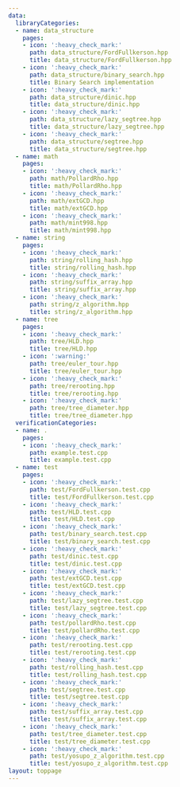 ```yaml
---
data:
  libraryCategories:
  - name: data_structure
    pages:
    - icon: ':heavy_check_mark:'
      path: data_structure/FordFullkerson.hpp
      title: data_structure/FordFullkerson.hpp
    - icon: ':heavy_check_mark:'
      path: data_structure/binary_search.hpp
      title: Binary Search implementation
    - icon: ':heavy_check_mark:'
      path: data_structure/dinic.hpp
      title: data_structure/dinic.hpp
    - icon: ':heavy_check_mark:'
      path: data_structure/lazy_segtree.hpp
      title: data_structure/lazy_segtree.hpp
    - icon: ':heavy_check_mark:'
      path: data_structure/segtree.hpp
      title: data_structure/segtree.hpp
  - name: math
    pages:
    - icon: ':heavy_check_mark:'
      path: math/PollardRho.hpp
      title: math/PollardRho.hpp
    - icon: ':heavy_check_mark:'
      path: math/extGCD.hpp
      title: math/extGCD.hpp
    - icon: ':heavy_check_mark:'
      path: math/mint998.hpp
      title: math/mint998.hpp
  - name: string
    pages:
    - icon: ':heavy_check_mark:'
      path: string/rolling_hash.hpp
      title: string/rolling_hash.hpp
    - icon: ':heavy_check_mark:'
      path: string/suffix_array.hpp
      title: string/suffix_array.hpp
    - icon: ':heavy_check_mark:'
      path: string/z_algorithm.hpp
      title: string/z_algorithm.hpp
  - name: tree
    pages:
    - icon: ':heavy_check_mark:'
      path: tree/HLD.hpp
      title: tree/HLD.hpp
    - icon: ':warning:'
      path: tree/euler_tour.hpp
      title: tree/euler_tour.hpp
    - icon: ':heavy_check_mark:'
      path: tree/rerooting.hpp
      title: tree/rerooting.hpp
    - icon: ':heavy_check_mark:'
      path: tree/tree_diameter.hpp
      title: tree/tree_diameter.hpp
  verificationCategories:
  - name: .
    pages:
    - icon: ':heavy_check_mark:'
      path: example.test.cpp
      title: example.test.cpp
  - name: test
    pages:
    - icon: ':heavy_check_mark:'
      path: test/FordFullkerson.test.cpp
      title: test/FordFullkerson.test.cpp
    - icon: ':heavy_check_mark:'
      path: test/HLD.test.cpp
      title: test/HLD.test.cpp
    - icon: ':heavy_check_mark:'
      path: test/binary_search.test.cpp
      title: test/binary_search.test.cpp
    - icon: ':heavy_check_mark:'
      path: test/dinic.test.cpp
      title: test/dinic.test.cpp
    - icon: ':heavy_check_mark:'
      path: test/extGCD.test.cpp
      title: test/extGCD.test.cpp
    - icon: ':heavy_check_mark:'
      path: test/lazy_segtree.test.cpp
      title: test/lazy_segtree.test.cpp
    - icon: ':heavy_check_mark:'
      path: test/pollardRho.test.cpp
      title: test/pollardRho.test.cpp
    - icon: ':heavy_check_mark:'
      path: test/rerooting.test.cpp
      title: test/rerooting.test.cpp
    - icon: ':heavy_check_mark:'
      path: test/rolling_hash.test.cpp
      title: test/rolling_hash.test.cpp
    - icon: ':heavy_check_mark:'
      path: test/segtree.test.cpp
      title: test/segtree.test.cpp
    - icon: ':heavy_check_mark:'
      path: test/suffix_array.test.cpp
      title: test/suffix_array.test.cpp
    - icon: ':heavy_check_mark:'
      path: test/tree_diameter.test.cpp
      title: test/tree_diameter.test.cpp
    - icon: ':heavy_check_mark:'
      path: test/yosupo_z_algorithm.test.cpp
      title: test/yosupo_z_algorithm.test.cpp
layout: toppage
---
```

